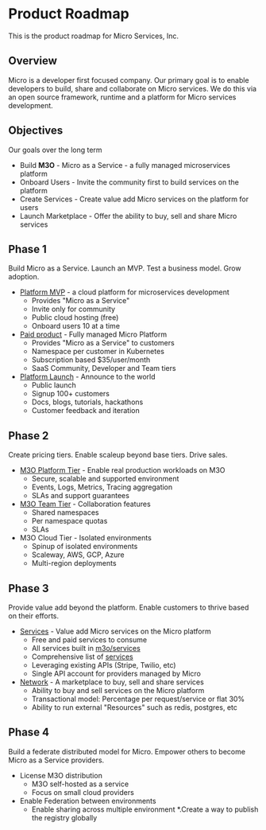 # Product Roadmap

This is the product roadmap for Micro Services, Inc.

## Overview

Micro is a developer first focused company. Our primary goal is to enable developers 
to build, share and collaborate on Micro services. We do this via an open source framework, 
runtime and a platform for Micro services development.

## Objectives

Our goals over the long term

- Build **M3O** - Micro as a Service - a fully managed microservices platform
- Onboard Users - Invite the community first to build services on the platform
- Create Services - Create value add Micro services on the platform for users
- Launch Marketplace - Offer the ability to buy, sell and share Micro services 

## Phase 1

Build Micro as a Service. Launch an MVP. Test a business model. Grow adoption.

- [Platform MVP](platform.md) - a cloud platform for microservices development
  * Provides "Micro as a Service"
  * Invite only for community
  * Public cloud hosting (free)
  * Onboard users 10 at a time
- [Paid product](https://m3o.com) - Fully managed Micro Platform
  * Provides "Micro as a Service" to customers
  * Namespace per customer in Kubernetes
  * Subscription based $35/user/month
  * SaaS Community, Developer and Team tiers
- [Platform Launch](https://github.com/m3o/dev/issues/357) - Announce to the world
  * Public launch
  * Signup 100+ customers
  * Docs, blogs, tutorials, hackathons
  * Customer feedback and iteration
 
## Phase 2

Create pricing tiers. Enable scaleup beyond base tiers. Drive sales.

- [M3O Platform Tier](platform.md) - Enable real production workloads on M3O
  * Secure, scalable and supported environment
  * Events, Logs, Metrics, Tracing aggregation
  * SLAs and support guarantees
- [M3O Team Tier](https://github.com/m3o/dev/issues/379) - Collaboration features
  * Shared namespaces
  * Per namespace quotas
  * SLAs
- M3O Cloud Tier - Isolated environments
  * Spinup of isolated environments
  * Scaleway, AWS, GCP, Azure
  * Multi-region deployments

## Phase 3

Provide value add beyond the platform. Enable customers to thrive based on their efforts.

- [Services](services.md) - Value add Micro services on the Micro platform
  * Free and paid services to consume
  * All services built in [m3o/services](https://github.com/m3o/services)
  * Comprehensive list of [services](services.md)
  * Leveraging existing APIs (Stripe, Twilio, etc)
  * Single API account for providers managed by Micro
- [Network](network.md) - A marketplace to buy, sell and share services
  * Ability to buy and sell services on the Micro platform
  * Transactional model: Percentage per request/service or flat 30%
  * Ability to run external "Resources" such as redis, postgres, etc
  
## Phase 4

Build a federate distributed model for Micro. Empower others to become Micro as a Service providers.

- License M3O distribution
  * M3O self-hosted as a service
  * Focus on small cloud providers
- Enable Federation between environments
  * Enable sharing across multiple environment
  *.Create a way to publish the registry globally
